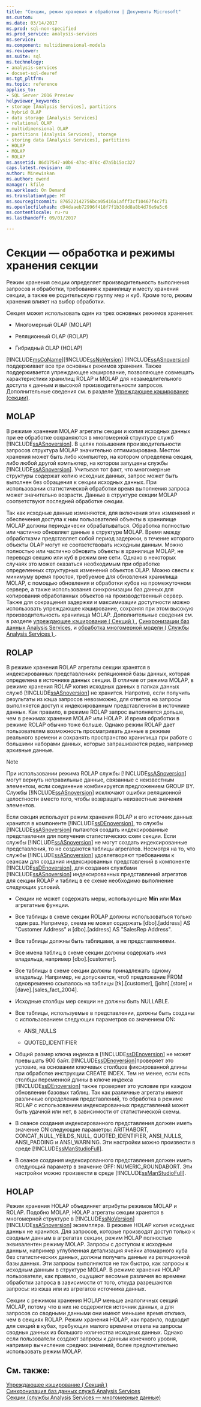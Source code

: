 ```yaml
---
title: "Секции, режим хранения и обработки | Документы Microsoft"
ms.custom: 
ms.date: 03/14/2017
ms.prod: sql-non-specified
ms.prod_service: analysis-services
ms.service: 
ms.component: multidimensional-models
ms.reviewer: 
ms.suite: sql
ms.technology:
- analysis-services
- docset-sql-devref
ms.tgt_pltfrm: 
ms.topic: reference
applies_to:
- SQL Server 2016 Preview
helpviewer_keywords:
- storage [Analysis Services], partitions
- hybrid OLAP
- data storage [Analysis Services]
- relational OLAP
- multidimensional OLAP
- partitions [Analysis Services], storage
- storing data [Analysis Services], partitions
- HOLAP
- MOLAP
- ROLAP
ms.assetid: 86d17547-a0b6-47ac-876c-d7a5b15ac327
caps.latest.revision: 40
author: Minewiskan
ms.author: owend
manager: kfile
ms.workload: On Demand
ms.translationtype: MT
ms.sourcegitcommit: 876522142756bca05416a1afff3cf10467f4c7f1
ms.openlocfilehash: d94daaeb72996f418f7f1b30dd8a8b4d76e9a5c6
ms.contentlocale: ru-ru
ms.lasthandoff: 09/01/2017

---
```

# <a name="partitions---partition-storage-modes-and-processing"></a>Секции — обработка и режимы хранения секции
  Режим хранения секции определяет производительность выполнения запросов и обработки, требования к хранилищу и месту хранения секции, а также ее родительскую группу мер и куб. Кроме того, режим хранения влияет на выбор обработки.  
  
 Секция может использовать один из трех основных режимов хранения:  
  
-   Многомерный OLAP (MOLAP)  
  
-   Реляционный OLAP (ROLAP)  
  
-   Гибридный OLAP (HOLAP)  
  
 [!INCLUDE[msCoName](../../includes/msconame-md.md)][!INCLUDE[ssNoVersion](../../includes/ssnoversion-md.md)] [!INCLUDE[ssASnoversion](../../includes/ssasnoversion-md.md)] поддерживает все три основных режимов хранения. Также поддерживается упреждающее кэширование, позволяющее совмещать характеристики хранилищ ROLAP и MOLAP для незамедлительного доступа к данным и высокой производительности запросов. Дополнительные сведения см. в разделе [Упреждающее кэширование (секции)](../../analysis-services/multidimensional-models-olap-logical-cube-objects/partitions-proactive-caching.md).  
  
## <a name="molap"></a>MOLAP  
 В режиме хранения MOLAP агрегаты секции и копия исходных данных при ее обработке сохраняются в многомерной структуре служб [!INCLUDE[ssASnoversion](../../includes/ssasnoversion-md.md)]. В целях повышения производительности запросов структура MOLAP значительно оптимизирована. Местом хранения может быть либо компьютер, на котором определена секция, либо любой другой компьютер, на котором запущены службы [!INCLUDE[ssASnoversion](../../includes/ssasnoversion-md.md)]. Учитывая тот факт, что многомерные структуры содержат копию исходных данных, запрос может быть выполнен без обращения к секции исходных данных. При использовании статистической обработки время выполнения запроса может значительно возрасти. Данные в структуре секции MOLAP соответствуют последней обработке секции.  
  
 Так как исходные данные изменяются, для включения этих изменений и обеспечения доступа к ним пользователей объекты в хранилище MOLAP должны периодически обрабатываться. Обработка полностью или частично обновляет данные в структуре MOLAP. Время между обработками представляет собой период задержки, в течение которого объекты OLAP могут не соответствовать исходным данным. Можно полностью или частично обновить объекты в хранилище MOLAP, не переводя секцию или куб в режим вне сети. Однако в некоторых случаях это может оказаться необходимым при обработке определенных структурных изменений объектов OLAP. Можно свести к минимуму время простоя, требуемое для обновления хранилища MOLAP, с помощью обновления и обработки кубов на промежуточном сервере, а также использования синхронизации баз данных для копирования обработанных объектов на производственный сервер. Также для сокращения задержки и максимизации доступности можно использовать упреждающее кэширование, сохраняя при этом высокую производительность хранилища MOLAP. Дополнительные сведения см. в разделе [упреждающее кэширование &#40; Секций &#41; ](../../analysis-services/multidimensional-models-olap-logical-cube-objects/partitions-proactive-caching.md), [Синхронизации баз данных Analysis Services](../../analysis-services/multidimensional-models/synchronize-analysis-services-databases.md), и [обработка многомерной модели &#40; Службы Analysis Services &#41; ](../../analysis-services/multidimensional-models/processing-a-multidimensional-model-analysis-services.md).  
  
## <a name="rolap"></a>ROLAP  
 В режиме хранения ROLAP агрегаты секции хранятся в индексированных представлениях реляционной базы данных, которая определена в источнике данных секции. В отличие от режима MOLAP, в режиме хранения ROLAP копия исходных данных в папках данных служб [!INCLUDE[ssASnoversion](../../includes/ssasnoversion-md.md)] не хранится. Напротив, если получить результаты из кэша запросов невозможно, для ответов на запросы выполняется доступ к индексированным представлениям в источнике данных. Как правило, в режиме ROLAP запрос выполняется дольше, чем в режимах хранения MOLAP или HOLAP. И время обработки в режиме ROLAP обычно тоже больше. Однако режим ROLAP дает пользователям возможность просматривать данные в режиме реального времени и сохранять пространство хранилища при работе с большими наборами данных, которые запрашиваются редко, например архивные данные.  
  
> [!NOTE]  
>  При использовании режима ROLAP службы [!INCLUDE[ssASnoversion](../../includes/ssasnoversion-md.md)] могут вернуть неправильные данные, связанные с неизвестным элементом, если соединение комбинируется предложением GROUP BY. Службы [!INCLUDE[ssASnoversion](../../includes/ssasnoversion-md.md)] исключают ошибки реляционной целостности вместо того, чтобы возвращать неизвестные значения элементов.  
  
 Если секция использует режим хранения ROLAP и его источник данных хранится в компоненте [!INCLUDE[ssDEnoversion](../../includes/ssdenoversion-md.md)], то службы [!INCLUDE[ssASnoversion](../../includes/ssasnoversion-md.md)] пытаются создать индексированные представления для получения статистических схем секции. Если службы [!INCLUDE[ssASnoversion](../../includes/ssasnoversion-md.md)] не могут создать индексированные представления, то не создаются таблицы агрегатов. Несмотря на то, что службы [!INCLUDE[ssASnoversion](../../includes/ssasnoversion-md.md)] удовлетворяют требованиям к сеансам для создания индексированных представлений в компоненте [!INCLUDE[ssDEnoversion](../../includes/ssdenoversion-md.md)], для создания службами [!INCLUDE[ssASnoversion](../../includes/ssasnoversion-md.md)] индексированных представлений агрегатов для секции ROLAP и таблиц в ее схеме необходимо выполнение следующих условий.  
  
-   Секции не может содержать меры, использующие **Min** или **Max** агрегатные функции.  
  
-   Все таблицы в схеме секции ROLAP должны использоваться только один раз. Например, схема не может содержать [dbo].[address] AS "Customer Address" и [dbo].[address] AS "SalesRep Address".  
  
-   Все таблицы должны быть таблицами, а не представлениями.  
  
-   Все имена таблиц в схеме секции должны содержать имя владельца, например [dbo].[customer].  
  
-   Все таблицы в схеме секции должны принадлежать одному владельцу. Например, не допускается, чтоб предложение FROM одновременно ссылалось на таблицы [tk].[customer], [john].[store] и [dave].[sales_fact_2004].  
  
-   Исходные столбцы мер секции не должны быть NULLABLE.  
  
-   Все таблицы, используемые в представлении, должны быть созданы с использованием следующих параметров со значением ON:  
  
    -   ANSI_NULLS  
  
    -   QUOTED_IDENTIFIER  
  
-   Общий размер ключа индекса в [!INCLUDE[ssDEnoversion](../../includes/ssdenoversion-md.md)] не может превышать 900 байт. [!INCLUDE[ssDEnoversion](../../includes/ssdenoversion-md.md)]проверяет это условие, на основании ключевых столбцов фиксированной длины при обработке инструкции CREATE INDEX. Тем не менее, если есть столбцы переменной длины в ключе индекса [!INCLUDE[ssDEnoversion](../../includes/ssdenoversion-md.md)] также проверяет это условие при каждом обновлении базовых таблиц. Так как различные агрегаты имеют различные определения представлений, то обработка в режиме ROLAP с использованием индексированных представлений может быть удачной или нет, в зависимости от статистической схемы.  
  
-   В сеансе создания индексированного представления должен иметь значение ON следующие параметры: ARITHABORT, CONCAT_NULL_YEILDS_NULL, QUOTED_IDENTIFIER, ANSI_NULLS, ANSI_PADDING и ANSI_WARNING. Эти настройки можно произвести в среде [!INCLUDE[ssManStudioFull](../../includes/ssmanstudiofull-md.md)].  
  
-   В сеансе создания индексированного представления должен иметь следующий параметр в значение OFF: NUMERIC_ROUNDABORT. Эти настройки можно произвести в среде [!INCLUDE[ssManStudioFull](../../includes/ssmanstudiofull-md.md)].  
  
## <a name="holap"></a>HOLAP  
 Режим хранения HOLAP объединяет атрибуты режимов MOLAP и ROLAP. Подобно MOLAP, HOLAP агрегаты секции хранятся в многомерной структуре в [!INCLUDE[ssNoVersion](../../includes/ssnoversion-md.md)] [!INCLUDE[ssASnoversion](../../includes/ssasnoversion-md.md)] экземпляра. В режиме HOLAP копия исходных данных не хранится. Для запросов, которые производят доступ только к сводным данным в агрегатах секции, режим HOLAP полностью эквивалентен режиму MOLAP. Запросы с доступом к исходным данным, например углубленная детализация ячейки атомарного куба без статистических данных, должны получать данные из реляционной базы данных. Эти запросы выполняются не так быстро, как запросы к исходным данным в структуре MOLAP. В режиме хранения HOLAP пользователи, как правило, ощущают весомые различия во времени обработки запроса в зависимости от того, откуда разрешаются запросы: из кэша или из агрегатов источника данных.  
  
 Секции с режимом хранения HOLAP меньше аналогичных секций MOLAP, потому что в них не содержится источник данных, а для запросов со сводными данными они имеют меньшее время отклика, чем в секциях ROLAP. Режим хранения HOLAP, как правило, подходит для секций в кубах, требующих малого времени ответа на запросы сводных данных из большого количества исходных данных. Однако если пользователи создают запросы к данным конечного уровня, например вычисление средних значений, более предпочтительно использовать режим MOLAP.  
  
## <a name="see-also"></a>См. также:  
 [Упреждающее кэширование &#40; Секций &#41;](../../analysis-services/multidimensional-models-olap-logical-cube-objects/partitions-proactive-caching.md)   
 [Синхронизация баз данных служб Analysis Services](../../analysis-services/multidimensional-models/synchronize-analysis-services-databases.md)   
 [Секции (службы Analysis Services — многомерные данные)](../../analysis-services/multidimensional-models-olap-logical-cube-objects/partitions-analysis-services-multidimensional-data.md)  
  
  

